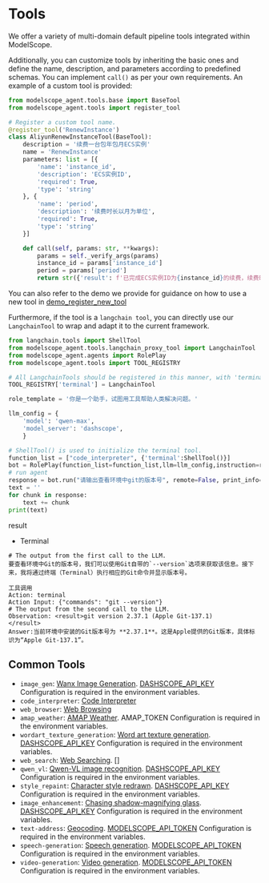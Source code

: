# Tools

We offer a variety of multi-domain default pipeline tools integrated within ModelScope.

Additionally, you can customize tools by inheriting the basic ones and define the name, description, and parameters according to predefined schemas. You can implement `call()` as per your own requirements. An example of a custom tool is provided:

```python
from modelscope_agent.tools.base import BaseTool
from modelscope_agent.tools import register_tool

# Register a custom tool name.
@register_tool('RenewInstance')
class AliyunRenewInstanceTool(BaseTool):
    description = '续费一台包年包月ECS实例'
    name = 'RenewInstance'
    parameters: list = [{
        'name': 'instance_id',
        'description': 'ECS实例ID',
        'required': True,
        'type': 'string'
    }, {
        'name': 'period',
        'description': '续费时长以月为单位',
        'required': True,
        'type': 'string'
    }]

    def call(self, params: str, **kwargs):
        params = self._verify_args(params)
        instance_id = params['instance_id']
        period = params['period']
        return str({'result': f'已完成ECS实例ID为{instance_id}的续费，续费时长{period}月'})
```

You can also refer to the demo we provide for guidance on how to use a new tool in [demo_register_new_tool](../../demo/demo_register_new_tool.ipynb)

Furthermore, if the tool is a `langchain tool`, you can directly use our `LangchainTool` to wrap and adapt it to the current framework.

```python
from langchain.tools import ShellTool
from modelscope_agent.tools.langchain_proxy_tool import LangchainTool
from modelscope_agent.agents import RolePlay
from modelscope_agent.tools import TOOL_REGISTRY

# All LangchainTools should be registered in this manner, with 'terminal' being the tool name that will change according to the task.
TOOL_REGISTRY['terminal'] = LangchainTool

role_template = '你是一个助手，试图用工具帮助人类解决问题。'

llm_config = {
    'model': 'qwen-max',
    'model_server': 'dashscope',
    }

# ShellTool() is used to initialize the terminal tool.
function_list = ["code_interpreter", {'terminal':ShellTool()}]
bot = RolePlay(function_list=function_list,llm=llm_config,instruction=role_template)
# run agent
response = bot.run("请输出查看环境中git的版本号", remote=False, print_info=True)
text = ''
for chunk in response:
    text += chunk
print(text)
```

result
- Terminal 

```shell
# The output from the first call to the LLM.
要查看环境中Git的版本号，我们可以使用Git自带的`--version`选项来获取该信息。接下来，我将通过终端（Terminal）执行相应的Git命令并显示版本号。

工具调用
Action: terminal
Action Input: {"commands": "git --version"}
# The output from the second call to the LLM.
Observation: <result>git version 2.37.1 (Apple Git-137.1)
</result>
Answer:当前环境中安装的Git版本号为 **2.37.1**。这是Apple提供的Git版本，具体标识为“Apple Git-137.1”。
```

## Common Tools
- `image_gen`: [Wanx Image Generation](https://help.aliyun.com/zh/dashscope/developer-reference/tongyi-wanxiang). [DASHSCOPE_API_KEY](https://help.aliyun.com/zh/dashscope/developer-reference/activate-dashscope-and-create-an-api-key) Configuration is required in the environment variables.
- `code_interpreter`: [Code Interpreter](https://jupyter-client.readthedocs.io/en/5.2.2/api/client.html)
- `web_browser`: [Web Browsing](https://python.langchain.com/docs/use_cases/web_scraping)
- `amap_weather`: [AMAP Weather](https://lbs.amap.com/api/javascript-api-v2/guide/services/weather). AMAP_TOKEN Configuration is required in the environment variables.
- `wordart_texture_generation`: [Word art texture generation](https://help.aliyun.com/zh/dashscope/developer-reference/wordart). [DASHSCOPE_API_KEY](https://help.aliyun.com/zh/dashscope/developer-reference/activate-dashscope-and-create-an-api-key) Configuration is required in the environment variables.
- `web_search`: [Web Searching](https://learn.microsoft.com/en-us/bing/search-apis/bing-web-search/overview). []
- `qwen_vl`: [Qwen-VL image recognition](https://help.aliyun.com/zh/dashscope/developer-reference/tongyi-qianwen-vl-plus-api). [DASHSCOPE_API_KEY](https://help.aliyun.com/zh/dashscope/developer-reference/activate-dashscope-and-create-an-api-key) Configuration is required in the environment variables.
- `style_repaint`: [Character style redrawn](https://help.aliyun.com/zh/dashscope/developer-reference/tongyi-wanxiang-style-repaint). [DASHSCOPE_API_KEY](https://help.aliyun.com/zh/dashscope/developer-reference/activate-dashscope-and-create-an-api-key) Configuration is required in the environment variables.
- `image_enhancement`: [Chasing shadow-magnifying glass](https://github.com/dreamoving/Phantom). [DASHSCOPE_API_KEY](https://help.aliyun.com/zh/dashscope/developer-reference/activate-dashscope-and-create-an-api-key) Configuration is required in the environment variables.
- `text-address`: [Geocoding](https://www.modelscope.cn/models/iic/mgeo_geographic_elements_tagging_chinese_base/summary). [MODELSCOPE_API_TOKEN](https://www.modelscope.cn/my/myaccesstoken) Configuration is required in the environment variables.
- `speech-generation`: [Speech generation](https://www.modelscope.cn/models/iic/speech_sambert-hifigan_tts_zh-cn_16k/summary). [MODELSCOPE_API_TOKEN](https://www.modelscope.cn/my/myaccesstoken) Configuration is required in the environment variables.
- `video-generation`: [Video generation](https://www.modelscope.cn/models/iic/text-to-video-synthesis/summary). [MODELSCOPE_API_TOKEN](https://www.modelscope.cn/my/myaccesstoken) Configuration is required in the environment variables.